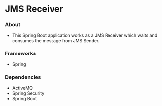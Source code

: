 # JMS Receiver

### About
- This Spring Boot application works as a JMS Receiver which waits and consumes the message from JMS Sender.

### Frameworks
- Spring

### Dependencies 
- ActiveMQ
- Spring Security
- Spring Boot
